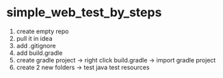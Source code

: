 # simple_web_test_by_steps
1) create empty repo
2) pull it in idea
3) add .gitignore
4) add build.gradle
5) create gradle project -> right click build.gradle -> import gradle project
6) create 2 new folders -> test java test resources
